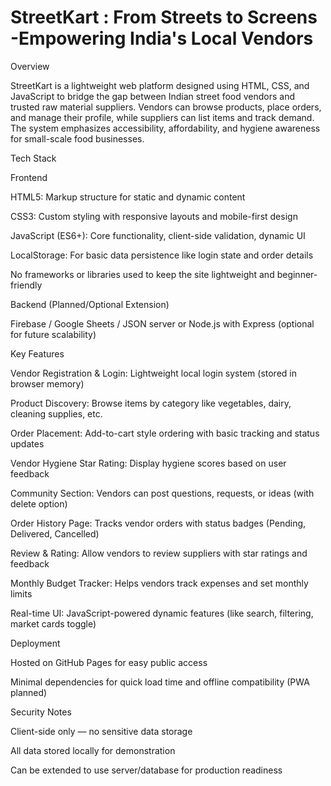 # StreetKart : From Streets to Screens -Empowering India's Local Vendors
Overview

StreetKart is a lightweight web platform designed using HTML, CSS, and JavaScript to bridge the gap between Indian street food vendors and trusted raw material suppliers. Vendors can browse products, place orders, and manage their profile, while suppliers can list items and track demand. The system emphasizes accessibility, affordability, and hygiene awareness for small-scale food businesses.

Tech Stack

Frontend

HTML5: Markup structure for static and dynamic content

CSS3: Custom styling with responsive layouts and mobile-first design

JavaScript (ES6+): Core functionality, client-side validation, dynamic UI

LocalStorage: For basic data persistence like login state and order details

No frameworks or libraries used to keep the site lightweight and beginner-friendly

Backend (Planned/Optional Extension)

Firebase / Google Sheets / JSON server or Node.js with Express (optional for future scalability)

Key Features

Vendor Registration & Login: Lightweight local login system (stored in browser memory)

Product Discovery: Browse items by category like vegetables, dairy, cleaning supplies, etc.

Order Placement: Add-to-cart style ordering with basic tracking and status updates

Vendor Hygiene Star Rating: Display hygiene scores based on user feedback

Community Section: Vendors can post questions, requests, or ideas (with delete option)

Order History Page: Tracks vendor orders with status badges (Pending, Delivered, Cancelled)

Review & Rating: Allow vendors to review suppliers with star ratings and feedback

Monthly Budget Tracker: Helps vendors track expenses and set monthly limits

Real-time UI: JavaScript-powered dynamic features (like search, filtering, market cards toggle)

Deployment

Hosted on GitHub Pages for easy public access

Minimal dependencies for quick load time and offline compatibility (PWA planned)

Security Notes

Client-side only — no sensitive data storage

All data stored locally for demonstration

Can be extended to use server/database for production readiness
